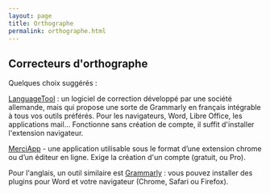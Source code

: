 ```yaml
---
layout: page
title: Orthographe
permalink: orthographe.html
---
```


## Correcteurs d'orthographe

Quelques choix suggérés :

[LanguageTool](https://languagetool.org/fr) : un logiciel de correction développé par une société allemande, mais qui propose une sorte de Grammarly en français intégrable à tous vos outils préférés. Pour les navigateurs, Word, Libre Office, les applications mail... Fonctionne sans création de compte, il suffit d'installer l'extension navigateur.

[MerciApp](https://www.merci-app.com/) - une application utilisable sous le format d’une extension chrome ou d’un éditeur en ligne. Exige la création d'un compte (gratuit, ou Pro).

Pour l'anglais, un outil similaire est [Grammarly](https://www.grammarly.com/) : vous pouvez installer des plugins pour Word et votre navigateur (Chrome, Safari ou Firefox).